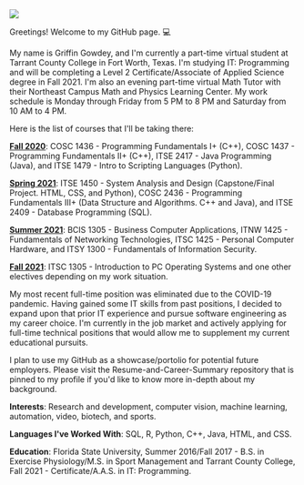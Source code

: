 <img src = "https://img.shields.io/badge/GitHub-100000?style=for-the-badge&logo=github&logoColor=white" />

Greetings! Welcome to my GitHub page. :computer:

My name is Griffin Gowdey, and I'm currently a part-time virtual student at Tarrant County College in Fort Worth, Texas. I'm studying IT: Programming and will be completing a Level 2 Certificate/Associate of Applied Science degree in Fall 2021. I'm also an evening part-time virtual Math Tutor with their Northeast Campus Math and Physics Learning Center. My work schedule is Monday through Friday from 5 PM to 8 PM and Saturday from 10 AM to 4 PM. 

Here is the list of courses that I'll be taking there:

<u><b>Fall 2020</b></u>:
COSC 1436 - Programming Fundamentals I+ (C++), COSC 1437 - Programming Fundamentals II+ (C++), ITSE 2417 - Java Programming (Java), and ITSE 1479 - Intro to Scripting Languages (Python).

<u><b>Spring 2021</b></u>:
ITSE 1450 - System Analysis and Design (Capstone/Final Project. HTML, CSS, and Python), COSC 2436 - Programming Fundamentals III+ (Data Structure and Algorithms. C++ and Java), and ITSE 2409 - Database Programming (SQL).

<u><b>Summer 2021</b></u>:
BCIS 1305 - Business Computer Applications, ITNW 1425 - Fundamentals of Networking Technologies, ITSC 1425 - Personal Computer Hardware, and ITSY 1300 - Fundamentals of Information Security.

<u><b>Fall 2021</b></u>:
ITSC 1305 - Introduction to PC Operating Systems and one other electives depending on my work situation.

My most recent full-time position was eliminated due to the COVID-19 pandemic. Having gained some IT skills from past positions, I decided to expand upon that prior IT experience and pursue software engineering as my career choice. I'm currently in the job market and actively applying for full-time technical positions that would allow me to supplement my current educational pursuits.

I plan to use my GitHub as a showcase/portolio for potential future employers. Please visit the Resume-and-Career-Summary repository that is pinned to my profile if you'd like to know more in-depth about my background.

<b>Interests</b>: Research and development, computer vision, machine learning, automation, video, biotech, and sports.

<b>Languages I've Worked With</b>: SQL, R, Python, C++, Java, HTML, and CSS.

<b>Education</b>: Florida State University, Summer 2016/Fall 2017 - B.S. in Exercise Physiology/M.S. in Sport Management and Tarrant County College, Fall 2021 - Certificate/A.A.S. in IT: Programming.
